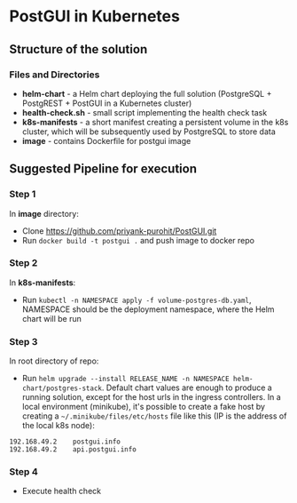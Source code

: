 # PostGUI in Kubernetes

## Structure of the solution

### Files and Directories
* **helm-chart** - a Helm chart deploying the full solution (PostgreSQL + PostgREST + PostGUI in a Kubernetes cluster)
* **health-check.sh** - small script implementing the health check task
* **k8s-manifests** - a short manifest creating a persistent volume in the k8s cluster, which will be subsequently used by PostgreSQL to store data
* **image** - contains Dockerfile for postgui image

## Suggested Pipeline for execution
### Step 1
In **image** directory:
* Clone https://github.com/priyank-purohit/PostGUI.git
* Run `docker build -t postgui .` and push image to docker repo

### Step 2
In **k8s-manifests**:
* Run `kubectl -n NAMESPACE apply -f volume-postgres-db.yaml`, NAMESPACE should be the deployment namespace, where the Helm chart will be run

### Step 3
In root directory of repo:
* Run `helm upgrade --install RELEASE_NAME -n NAMESPACE helm-chart/postgres-stack`. Default chart values are enough to produce a running solution, except for the host urls in the ingress controllers. In a local environment (minikube), it's possible to create a fake host by creating a `~/.minikube/files/etc/hosts` file like this (IP is the address of the local k8s node):

```                                               
192.168.49.2    postgui.info
192.168.49.2    api.postgui.info

```

### Step 4
* Execute health check
